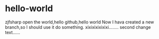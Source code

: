 # hello-world
zjfsharp open the world,hello github,hello world
Now I hava created a new branch,so I should use it do something.
xixixixixixixi........
second change text......
